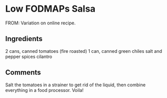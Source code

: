 # Low FODMAPs Salsa

FROM: Variation on online recipe.

## Ingredients

2 cans, canned tomatoes (fire roasted)
1 can, canned green chiles
salt and pepper
spices
cilantro

## Comments

Salt the tomatoes in a strainer to get rid of the liquid, then combine everything in a food processor. Voila!
